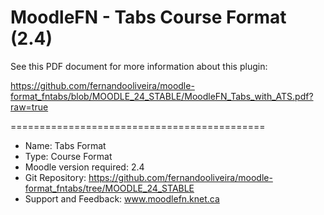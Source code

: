 MoodleFN - Tabs Course Format (2.4)
============================================

See this PDF document for more information about this plugin:

https://github.com/fernandooliveira/moodle-format_fntabs/blob/MOODLE_24_STABLE/MoodleFN_Tabs_with_ATS.pdf?raw=true

============================================

- Name: Tabs Format
- Type: Course Format
- Moodle version required: 2.4
- Git Repository: https://github.com/fernandooliveira/moodle-format_fntabs/tree/MOODLE_24_STABLE
- Support and Feedback: www.moodlefn.knet.ca 
